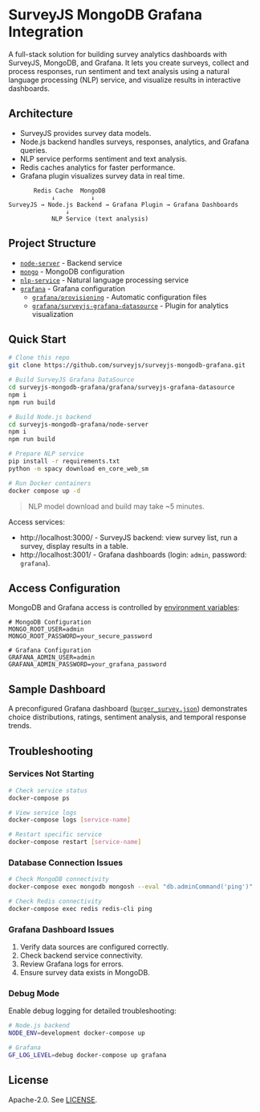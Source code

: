 # SurveyJS MongoDB Grafana Integration

A full-stack solution for building survey analytics dashboards with SurveyJS, MongoDB, and Grafana. It lets you create surveys, collect and process responses, run sentiment and text analysis using a natural language processing (NLP) service, and visualize results in interactive dashboards.

## Architecture

- SurveyJS provides survey data models.
- Node.js backend handles surveys, responses, analytics, and Grafana queries.
- NLP service performs sentiment and text analysis.
- Redis caches analytics for faster performance.
- Grafana plugin visualizes survey data in real time.

```
       Redis Cache  MongoDB
            ↓          ↓
SurveyJS → Node.js Backend → Grafana Plugin → Grafana Dashboards
                ↓
            NLP Service (text analysis)
```

## Project Structure

- [`node-server`](/node-server/) - Backend service
- [`mongo`](/mongo/) - MongoDB configuration
- [`nlp-service`](/nlp-service/) - Natural language processing service
- [`grafana`](/grafana/) - Grafana configuration
  - [`grafana/provisioning`](/grafana/provisioning/) - Automatic configuration files
  - [`grafana/surveyjs-grafana-datasource`](/grafana/surveyjs-grafana-datasource/) - Plugin for analytics visualization

## Quick Start

```bash
# Clone this repo
git clone https://github.com/surveyjs/surveyjs-mongodb-grafana.git

# Build SurveyJS Grafana DataSource
cd surveyjs-mongodb-grafana/grafana/surveyjs-grafana-datasource
npm i
npm run build

# Build Node.js backend
cd surveyjs-mongodb-grafana/node-server
npm i
npm run build

# Prepare NLP service
pip install -r requirements.txt
python -m spacy download en_core_web_sm

# Run Docker containers
docker compose up -d
```

> NLP model download and build may take ~5 minutes.

Access services:

 - http://localhost:3000/ - SurveyJS backend: view survey list, run a survey, display results in a table.
 - http://localhost:3001/ - Grafana dashboards (login: `admin`, password: `grafana`).

## Access Configuration

MongoDB and Grafana access is controlled by [environment variables](.env):

```
# MongoDB Configuration
MONGO_ROOT_USER=admin
MONGO_ROOT_PASSWORD=your_secure_password

# Grafana Configuration
GRAFANA_ADMIN_USER=admin
GRAFANA_ADMIN_PASSWORD=your_grafana_password
```

## Sample Dashboard

A preconfigured Grafana dashboard ([`burger_survey.json`](./grafana/provisioning/dashboards/burger_survey.json)) demonstrates choice distributions, ratings, sentiment analysis, and temporal response trends.

## Troubleshooting

### Services Not Starting

```bash
# Check service status
docker-compose ps

# View service logs
docker-compose logs [service-name]

# Restart specific service
docker-compose restart [service-name]
```

### Database Connection Issues

```bash
# Check MongoDB connectivity
docker-compose exec mongodb mongosh --eval "db.adminCommand('ping')"

# Check Redis connectivity
docker-compose exec redis redis-cli ping
```

### Grafana Dashboard Issues

1. Verify data sources are configured correctly.
2. Check backend service connectivity.
3. Review Grafana logs for errors.
4. Ensure survey data exists in MongoDB.

### Debug Mode

Enable debug logging for detailed troubleshooting:

```bash
# Node.js backend
NODE_ENV=development docker-compose up

# Grafana
GF_LOG_LEVEL=debug docker-compose up grafana
```

## License

Apache-2.0. See [LICENSE](./LICENSE).
